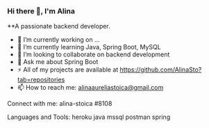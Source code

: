 ### Hi there 👋, I'm Alina


**A passionate backend developer.



- 🔭 I’m currently working on ...
- 🌱 I’m currently learning Java, Spring Boot, MySQL
- 👯 I’m looking to collaborate on backend development
- 💬 Ask me about Spring Boot
- ⚡ All of my projects are available at https://github.com/AlinaSto?tab=repositories
- 📫 How to reach me: alinaaureliastoica@gmail.com


Connect with me:
alina-stoica #8108

Languages and Tools:
heroku java mssql postman spring
